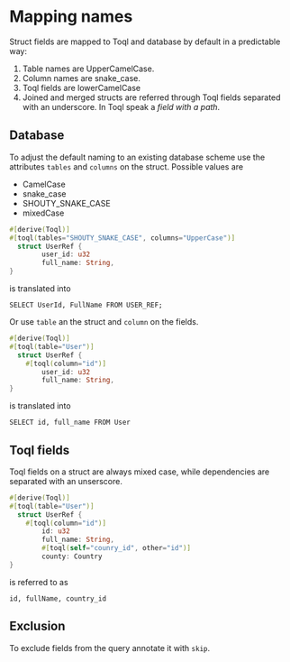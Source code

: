 
# Mapping names
Struct fields are mapped to Toql and database by default in a predictable way:
1. Table names are UpperCamelCase.
2. Column names are snake_case.
3. Toql fields are lowerCamelCase
4. Joined and merged structs are referred through Toql fields separated with an underscore. In Toql speak a _field with a path_.


## Database
To adjust the default naming to an existing database scheme use the attributes `tables` and `columns` on the struct.
Possible values are 
- CamelCase
- snake_case
- SHOUTY\_SNAKE\_CASE
- mixedCase


```rust
#[derive(Toql)]
#[toql(tables="SHOUTY_SNAKE_CASE", columns="UpperCase")]
  struct UserRef {
		user_id: u32
		full_name: String,
}
```
is translated into 

`SELECT UserId, FullName FROM USER_REF;`

Or use `table` an the struct and `column` on the fields.


```rust
#[derive(Toql)]
#[toql(table="User")]
  struct UserRef {
	#[toql(column="id")]
		user_id: u32
		full_name: String,
}
```
is translated into 

`SELECT id, full_name FROM User`

## Toql fields

Toql fields on a struct are always mixed case, while dependencies are separated with an unserscore.

```rust
#[derive(Toql)]
#[toql(table="User")]
  struct UserRef {
	#[toql(column="id")]
		id: u32
		full_name: String,
		#[toql(self="counry_id", other="id")]
		county: Country
}
```
is referred to as

`id, fullName, country_id`



## Exclusion
To exclude fields from the query annotate it with `skip`.


